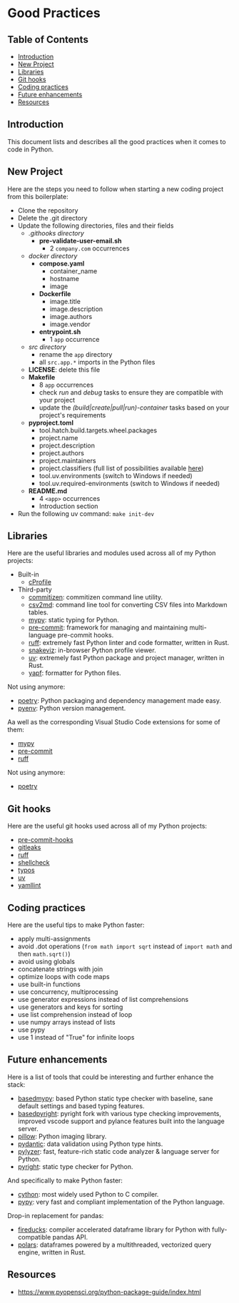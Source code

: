 # Good Practices <!-- omit in toc -->

## Table of Contents <!-- omit in toc -->

- [Introduction](#introduction)
- [New Project](#new-project)
- [Libraries](#libraries)
- [Git hooks](#git-hooks)
- [Coding practices](#coding-practices)
- [Future enhancements](#future-enhancements)
- [Resources](#resources)

## Introduction

This document lists and describes all the good practices when it comes to code in Python.

## New Project

Here are the steps you need to follow when starting a new coding project from this boilerplate:

- Clone the repository
- Delete the .git directory
- Update the following directories, files and their fields
  - *.githooks directory*
    - **pre-validate-user-email.sh**
      - 2 `company.com` occurrences
  - *docker directory*
    - **compose.yaml**
      - container_name
      - hostname
      - image
    - **Dockerfile**
      - image.title
      - image.description
      - image.authors
      - image.vendor
    - **entrypoint.sh**
      - 1 `app` occurrence
  - *src directory*
    - rename the `app` directory
    - all `src.app.*` imports in the Python files
  - **LICENSE**: delete this file
  - **Makefile**
    - 8 `app` occurrences
    - check *run* and *debug* tasks to ensure they are compatible with your project
    - update the *(build|create|pull|run)-container* tasks based on your project's requirements
  - **pyproject.toml**
    - tool.hatch.build.targets.wheel.packages
    - project.name
    - project.description
    - project.authors
    - project.maintainers
    - project.classifiers (full list of possibilities available [here](https://pypi.org/classifiers))
    - tool.uv.environments (switch to Windows if needed)
    - tool.uv.required-environments (switch to Windows if needed)
  - **README.md**
    - 4 `<app>` occurrences
    - Introduction section
- Run the following uv command: `make init-dev`

## Libraries

Here are the useful libraries and modules used across all of my Python projects:

- Built-in
  - [cProfile](https://docs.python.org/3/library/profile.html)
- Third-party
  - [commitizen](https://github.com/commitizen/cz-cli): commitizen command line utility.
  - [csv2md](https://github.com/lzakharov/csv2md): command line tool for converting CSV files into Markdown tables.
  - [mypy](https://github.com/python/mypy): static typing for Python.
  - [pre-commit](https://github.com/pre-commit/pre-commit): framework for managing and maintaining multi-language pre-commit hooks.
  - [ruff](https://github.com/astral-sh/ruff): extremely fast Python linter and code formatter, written in Rust.
  - [snakeviz](https://github.com/jiffyclub/snakeviz): in-browser Python profile viewer.
  - [uv](https://github.com/astral-sh/uv): extremely fast Python package and project manager, written in Rust.
  - [yapf](https://github.com/google/yapf): formatter for Python files.

Not using anymore:

- [poetry](https://github.com/python-poetry/poetry): Python packaging and dependency management made easy.
- [pyenv](https://github.com/pyenv/pyenv): Python version management.

Aa well as the corresponding Visual Studio Code extensions for some of them:

- [mypy](https://marketplace.visualstudio.com/items?itemName=ms-python.mypy-type-checker)
- [pre-commit](https://marketplace.visualstudio.com/items?itemName=elagil.pre-commit-helper)
- [ruff](https://marketplace.visualstudio.com/items?itemName=charliermarsh.ruff)

Not using anymore:

- [poetry](https://marketplace.visualstudio.com/items?itemName=zeshuaro.vscode-python-poetry)

## Git hooks

Here are the useful git hooks used across all of my Python projects:

- [pre-commit-hooks](https://github.com/pre-commit/pre-commit-hooks)
- [gitleaks](https://github.com/gitleaks/gitleaks)
- [ruff](https://github.com/astral-sh/ruff-pre-commit)
- [shellcheck](https://github.com/shellcheck-py/shellcheck-py)
- [typos](https://github.com/crate-ci/typos)
- [uv](https://github.com/astral-sh/uv-pre-commit)
- [yamllint](https://github.com/adrienverge/yamllint)

## Coding practices

Here are the useful tips to make Python faster:

- apply multi-assignments
- avoid .dot operations (`from math import sqrt` instead of `import math` and then `math.sqrt()`)
- avoid using globals
- concatenate strings with join
- optimize loops with code maps
- use built-in functions
- use concurrency, multiprocessing
- use generator expressions instead of list comprehensions
- use generators and keys for sorting
- use list comprehension instead of loop
- use numpy arrays instead of lists
- use pypy
- use 1 instead of "True" for infinite loops

## Future enhancements

Here is a list of tools that could be interesting and further enhance the stack:

- [basedmypy](https://github.com/KotlinIsland/basedmypy): based Python static type checker with baseline, sane default settings and based typing features.
- [basedpyright](https://github.com/DetachHead/basedpyright): pyright fork with various type checking improvements, improved vscode support and pylance features built into the language server.
- [pillow](https://github.com/python-pillow/Pillow): Python imaging library.
- [pydantic](https://github.com/pydantic/pydantic): data validation using Python type hints.
- [pylyzer](https://github.com/mtshiba/pylyzer): fast, feature-rich static code analyzer & language server for Python.
- [pyright](https://github.com/microsoft/pyright): static type checker for Python.

And specifically to make Python faster:

- [cython](https://github.com/cython/cython): most widely used Python to C compiler.
- [pypy](https://github.com/pypy/pypy): very fast and compliant implementation of the Python language.

Drop-in replacement for pandas:

- [fireducks](https://github.com/fireducks-dev/fireducks): compiler accelerated dataframe library for Python with fully-compatible pandas API.
- [polars](https://github.com/pola-rs/polars): dataframes powered by a multithreaded, vectorized query engine, written in Rust.

## Resources

- https://www.pyopensci.org/python-package-guide/index.html
